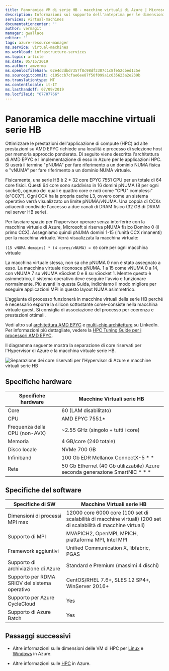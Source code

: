 ```yaml
---
title: Panoramica VM di serie HB - macchine virtuali di Azure | Microsoft Docs
description: Informazioni sul supporto dell'anteprima per le dimensioni di macchine virtuali serie HB in Azure.
services: virtual-machines
documentationcenter: ''
author: vermagit
manager: gwallace
editor: ''
tags: azure-resource-manager
ms.service: virtual-machines
ms.workload: infrastructure-services
ms.topic: article
ms.date: 05/16/2019
ms.author: amverma
ms.openlocfilehash: 62e4d3dbd7357f8c98df3307c1c8fe52cbed1c5e
ms.sourcegitcommit: c105ccb7cfae6ee87f50f099a1c035623a2e239b
ms.translationtype: MT
ms.contentlocale: it-IT
ms.lasthandoff: 07/09/2019
ms.locfileid: "67707766"
---
```

# <a name="hb-series-virtual-machines-overview"></a>Panoramica delle macchine virtuali serie HB

Ottimizzare le prestazioni dell'applicazione di compute (HPC) ad alte prestazioni su AMD EPYC richiede una località e processo di selezione host per memoria approccio ponderato. Di seguito viene descritta l'architettura di AMD EPYC e l'implementazione di esso in Azure per le applicazioni HPC. Si userà il termine "pNUMA" per fare riferimento a un dominio NUMA fisica e "vNUMA" per fare riferimento a un dominio NUMA virtuale.

Fisicamente, una serie HB è 2 * 32 core EPYC 7551 CPU per un totale di 64 core fisici. Questi 64 core sono suddiviso in 16 domini pNUMA (8 per ogni socket), ognuno dei quali è quattro core e noti come "CPU" complessi"(o"CCX"). Ogni CCX ha la propria cache L3, ovvero come un sistema operativo verrà visualizzato un limite pNUMA/vNUMA. Una coppia di CCXs adiacenti condivide l'accesso a due canali di DRAM fisico (32 GB di DRAM nei server HB serie).

Per lasciare spazio per l'hypervisor operare senza interferire con la macchina virtuale di Azure, Microsoft si riserva pNUMA fisico Domino 0 (il primo CCX). Assegniamo quindi pNUMA domini 1-15 (l'unità CCX rimanenti) per la macchina virtuale. Verrà visualizzata la macchina virtuale:

`(15 vNUMA domains) * (4 cores/vNUMA) = 60` core per ogni macchina virtuale

La macchina virtuale stessa, non sa che pNUMA 0 non è stato assegnato a esso. La macchina virtuale riconosce pNUMA. 1 a 15 come vNUMA 0 a 14, con vNUMA 7 su vNUMA vSocket 0 e 8 su vSocket 1. Mentre questo è asimmetrico, il sistema operativo deve eseguire l'avvio e funzionare normalmente. Più avanti in questa Guida, indichiamo il modo migliore per eseguire applicazioni MPI in questo layout NUMA asimmetrico.

L'aggiunta di processo funzionerà in macchine virtuali della serie HB perché è necessario esporre la silicon sottostante come-consiste nella macchina virtuale guest. Si consiglia di associazione del processo per coerenza e prestazioni ottimali.

Vedi altro sul [architettura AMD EPYC](https://bit.ly/2Epv3kC) e [multi-chip architetture](https://bit.ly/2GpQIMb) su LinkedIn. Per informazioni più dettagliate, vedere la [HPC Tuning Guide per i processori AMD EPYC](https://bit.ly/2T3AWZ9).

Il diagramma seguente mostra la separazione di core riservati per l'Hypervisor di Azure e la macchina virtuale serie HB.

![Separazione dei core riservati per l'Hypervisor di Azure e macchine virtuali serie HB](./media/hb-series-overview/segregation-cores.png)

## <a name="hardware-specifications"></a>Specifiche hardware

| Specifiche hardware                | Macchine Virtuali serie HB                     |
|----------------------------------|----------------------------------|
| Core                            | 60 (LAM disabilitato)                |
| CPU                              | AMD EPYC 7551*                   |
| Frequenza della CPU (non-AVX)          | ~2.55 GHz (singolo + tutti i core)   |
| Memoria                           | 4 GB/core (240 totale)            |
| Disco locale                       | NVMe 700 GB                      |
| Infiniband                       | 100 Gb EDR Mellanox ConnectX-5 * * |
| Rete                          | 50 Gb Ethernet (40 Gb utilizzabile) Azure seconda generazione SmartNIC * * * |

## <a name="software-specifications"></a>Specifiche del software

| Specifiche di SW           |Macchine Virtuali serie HB           |
|-----------------------------|-----------------------|
| Dimensioni di processi MPI max            | 12000 core 6000 core (100 set di scalabilità di macchine virtuali) (200 set di scalabilità di macchine virtuali)  |
| Supporto di MPI                 | MVAPICH2, OpenMPI, MPICH, piattaforma MPI, Intel MPI  |
| Framework aggiuntivi       | Unified Communication X, libfabric, PGAS |
| Supporto di archiviazione di Azure       | Standard e Premium (massimi 4 dischi) |
| Supporto per RDMA SRIOV del sistema operativo   | CentOS/RHEL 7.6+, SLES 12 SP4+, WinServer 2016+  |
| Supporto per Azure CycleCloud    | Yes                         |
| Supporto di Azure Batch         | Yes                         |

## <a name="next-steps"></a>Passaggi successivi

* Altre informazioni sulle dimensioni delle VM di HPC per [Linux](https://docs.microsoft.com/azure/virtual-machines/linux/sizes-hpc) e [Windows](https://docs.microsoft.com/azure/virtual-machines/windows/sizes-hpc) in Azure.

* Altre informazioni sulle [HPC](https://docs.microsoft.com/azure/architecture/topics/high-performance-computing/) in Azure.
